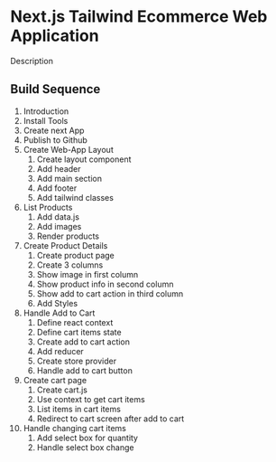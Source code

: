 # Next.js Tailwind Ecommerce Web Application

Description 

## Build Sequence

 1. Introduction
 2. Install Tools
 3. Create next App
 4. Publish to Github
 5. Create Web-App Layout
    1. Create layout component 
    2. Add header
    3. Add main section 
    4. Add footer 
    5. Add tailwind classes
 6. List Products
    1. Add data.js
    2. Add images
    3. Render products
 7. Create Product Details
    1. Create product page
    2. Create 3 columns
    3. Show image in first column
    4. Show product info in second column
    5. Show add to cart action in third column
    6. Add Styles
 8. Handle Add to Cart
    1. Define react context
    2. Define cart items state
    3. Create add to cart action
    4. Add reducer
    5. Create store provider
    6. Handle add to cart button
 9. Create cart page
    1. Create cart.js
    2. Use context to get cart items
    3. List items in cart items
    4. Redirect to cart screen after add to cart
10. Handle changing cart items
    1. Add select box for quantity
    2. Handle select box change
    
    
    
